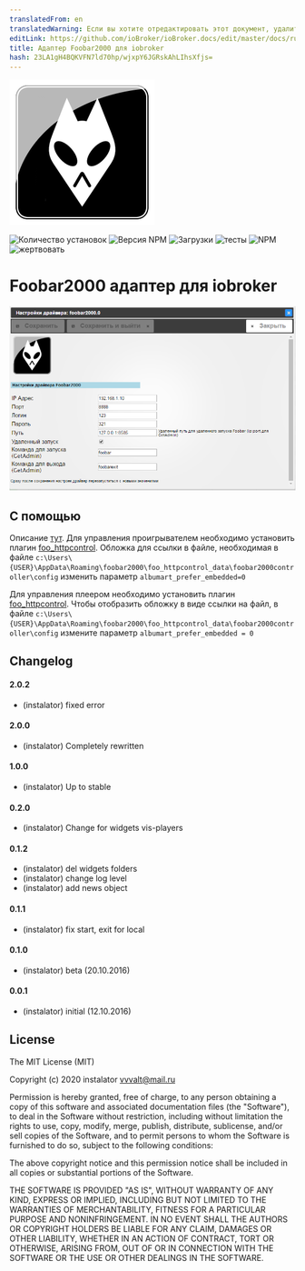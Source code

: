 ```yaml
---
translatedFrom: en
translatedWarning: Если вы хотите отредактировать этот документ, удалите поле «translationFrom», в противном случае этот документ будет снова автоматически переведен
editLink: https://github.com/ioBroker/ioBroker.docs/edit/master/docs/ru/adapterref/iobroker.foobar2000/README.md
title: Адаптер Foobar2000 для iobroker
hash: 23LA1gH4BQKVFN7ld70hp/wjxpY6JGRskAhLIhsXfjs=
---
```

![логотип](../../../en/adapterref/iobroker.foobar2000/admin/foobar2000.png)

![Количество установок](http://iobroker.live/badges/foobar2000-stable.svg)
![Версия NPM](https://img.shields.io/npm/v/iobroker.foobar2000.svg)
![Загрузки](https://img.shields.io/npm/dm/iobroker.foobar2000.svg)
![тесты](http://img.shields.io/travis/instalator/ioBroker.foobar2000/master.svg)
![NPM](https://nodei.co/npm/iobroker.foobar2000.png?downloads=true)
![жертвовать](https://img.shields.io/badge/Donate-PayPal-green.svg)

# Foobar2000 адаптер для iobroker
![Настройки администратора.](../../../en/adapterref/iobroker.foobar2000/admin/admin.png)

## С помощью
Описание [тут](http://blog.instalator.ru/archives/541).
Для управления проигрывателем необходимо установить плагин [foo_httpcontrol](https://bitbucket.org/oblikoamorale/foo_httpcontrol/downloads/).
Обложка для ссылки в файле, необходимая в файле ```c:\Users\{USER}\AppData\Roaming\foobar2000\foo_httpcontrol_data\foobar2000controller\config``` изменить параметр ```albumart_prefer_embedded=0```

Для управления плеером необходимо установить плагин [foo_httpcontrol](https://bitbucket.org/oblikoamorale/foo_httpcontrol/downloads/).
Чтобы отобразить обложку в виде ссылки на файл, в файле ```c:\Users\{USER}\AppData\Roaming\foobar2000\foo_httpcontrol_data\foobar2000controller\config``` измените параметр ```albumart_prefer_embedded = 0```

## Changelog

#### 2.0.2
* (instalator) fixed error

#### 2.0.0
* (instalator) Completely rewritten

#### 1.0.0
* (instalator) Up to stable

#### 0.2.0
* (instalator) Change for widgets vis-players

#### 0.1.2
* (instalator) del widgets folders
* (instalator) change log level
* (instalator) add news object

#### 0.1.1
* (instalator) fix start, exit for local

#### 0.1.0
* (instalator) beta (20.10.2016)

#### 0.0.1
* (instalator) initial (12.10.2016)

## License
The MIT License (MIT)

Copyright (c) 2020 instalator <vvvalt@mail.ru>

Permission is hereby granted, free of charge, to any person obtaining a copy
of this software and associated documentation files (the "Software"), to deal
in the Software without restriction, including without limitation the rights
to use, copy, modify, merge, publish, distribute, sublicense, and/or sell
copies of the Software, and to permit persons to whom the Software is
furnished to do so, subject to the following conditions:

The above copyright notice and this permission notice shall be included in all
copies or substantial portions of the Software.

THE SOFTWARE IS PROVIDED "AS IS", WITHOUT WARRANTY OF ANY KIND, EXPRESS OR
IMPLIED, INCLUDING BUT NOT LIMITED TO THE WARRANTIES OF MERCHANTABILITY,
FITNESS FOR A PARTICULAR PURPOSE AND NONINFRINGEMENT. IN NO EVENT SHALL THE
AUTHORS OR COPYRIGHT HOLDERS BE LIABLE FOR ANY CLAIM, DAMAGES OR OTHER
LIABILITY, WHETHER IN AN ACTION OF CONTRACT, TORT OR OTHERWISE, ARISING FROM,
OUT OF OR IN CONNECTION WITH THE SOFTWARE OR THE USE OR OTHER DEALINGS IN THE
SOFTWARE.